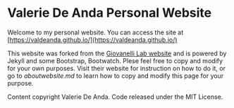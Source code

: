 # Valerie De Anda Personal Website

Welcome to my personal website. You can access the site at [https://valdeanda.github.io/](https://valdeanda.github.io/)

This website was forked from the [Giovanelli Lab website](https://dgiovannelli.github.io)  and is powered by Jekyll and some Bootstrap, Bootwatch. Plese feel free to copy and modify for your own purposes. Visit their website for instruction on how to do it, or go to *aboutwebsite.md*  to learn how to copy and modify this page for your purpose.

Content copyright Valerie De Anda. Code released under the MIT License.
